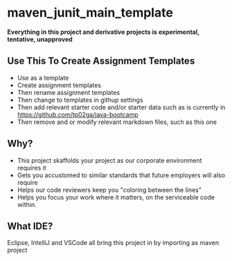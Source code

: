 # maven_junit_main_template

__Everything in this project and derivative projects is experimental, tentative, unapproved__

## Use This To Create Assignment Templates

- Use as a template
- Create assignment templates
- Then rename assignment templates
- Then change to templates in githup settings
- Then add relevant starter code and/or starter data such as is currently in https://github.com/tp02ga/java-bootcamp
- Then remove and or modify relevant markdown files, such as this one

## Why?

- This project skaffolds your project as our corporate environment requires it
- Gets you accustomed to similar standards that future employers will also require
- Helps our code reviewers keep you "coloring between the lines"
- Helps you focus your work where it matters, on the serviceable code within.

## What IDE?

Eclipse, IntelliJ and VSCode all bring this project in by importing as maven project


